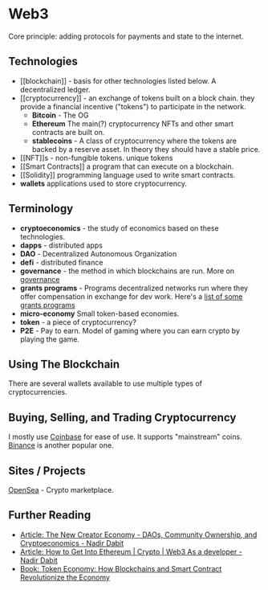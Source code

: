 # Web3

Core principle: adding protocols for payments and state to the internet.
 
## Technologies
- [[blockchain]] - basis for other technologies listed below. A decentralized ledger. 
- [[cryptocurrency]] - an exchange of tokens built on a block chain.  they provide a financial incentive ("tokens") to participate in the network. 
  - **Bitcoin** - The OG
  - **Ethereum** The main(?) cryptocurrency NFTs and other smart contracts are built on.
  - **stablecoins** - A class of cryptocurrency where the tokens are backed by a reserve asset. In theory they should have a stable price. 
- [[NFT]]s - non-fungible tokens. unique tokens 
- [[Smart Contracts]] a program that can execute on a blockchain.
- [[Solidity]] programming language used to write smart contracts.
- **wallets** applications used to store cryptocurrency.

## Terminology
- **cryptoeconomics** - the study of economics based on these technologies. 
- **dapps** - distributed apps
- **DAO** - Decentralized Autonomous Organization
- **defi** - distributed finance
- **governance** - the method in which blockchains are run. More on [governance](https://docs.ethhub.io/ethereum-basics/governance/)
- **grants programs** - Programs decentralized networks run where they offer compensation in exchange for dev work. Here's a [list of some grants programs](https://twitter.com/dabit3/status/1418307358946701319)
- **micro-economy** Small token-based economies. 
- **token** - a piece of cryptocurrency? 
- **P2E** - Pay to earn. Model of gaming where you can earn crypto by playing the game. 

## Using The Blockchain
There are several wallets available to use multiple types of cryptocurrencies. 

## Buying, Selling, and Trading Cryptocurrency

I mostly use [Coinbase](https://coinbase.com) for ease of use. It supports "mainstream" coins. 
[Binance](https://binance.com) is another popular one.


## Sites / Projects
[OpenSea](https://opensea.io/) - Crypto marketplace.

## Further Reading
* [Article: The New Creator Economy - DAOs, Community Ownership, and Cryptoeconomics - Nadir Dabit](https://dev.to/dabit3/the-new-creator-economy-daos-community-ownership-and-cryptoeconomics-lnl)
* [Article: How to Get Into Ethereum | Crypto | Web3 As a developer - Nadir Dabit](https://dev.to/dabit3/how-to-get-into-ethereum-crypto-web3-as-a-developer-9l6)
* [Book: Token Economy: How Blockchains and Smart Contract Revolutionize the Economy](https://www.amazon.com/Token-Economy-Blockchains-Contracts-Revolutionize/dp/3982103827)
